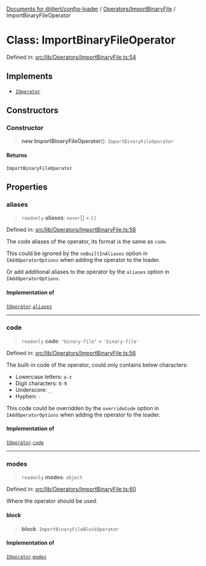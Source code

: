 [Documents for @litert/config-loader](../../../index.md) / [Operators/ImportBinaryFile](../index.md) / ImportBinaryFileOperator

# Class: ImportBinaryFileOperator

Defined in: [src/lib/Operators/ImportBinaryFile.ts:54](https://github.com/litert/config-loader.js/blob/master/src/lib/Operators/ImportBinaryFile.ts#L54)

## Implements

- [`IOperator`](../../../Declaration/interfaces/IOperator.md)

## Constructors

### Constructor

> **new ImportBinaryFileOperator**(): `ImportBinaryFileOperator`

#### Returns

`ImportBinaryFileOperator`

## Properties

### aliases

> `readonly` **aliases**: `never`[] = `[]`

Defined in: [src/lib/Operators/ImportBinaryFile.ts:58](https://github.com/litert/config-loader.js/blob/master/src/lib/Operators/ImportBinaryFile.ts#L58)

The code aliases of the operator, its format is the same as `code`.

This could be ignored by the `noBuiltInAliases` option in `IAddOperatorOptions`
when adding the operator to the loader.

Or add additional aliases to the operator by the `aliases` option in `IAddOperatorOptions`.

#### Implementation of

[`IOperator`](../../../Declaration/interfaces/IOperator.md).[`aliases`](../../../Declaration/interfaces/IOperator.md#aliases)

***

### code

> `readonly` **code**: `"binary-file"` = `'binary-file'`

Defined in: [src/lib/Operators/ImportBinaryFile.ts:56](https://github.com/litert/config-loader.js/blob/master/src/lib/Operators/ImportBinaryFile.ts#L56)

The built-in code of the operator, could only contains below characters:

- Lowercase letters: `a-z`
- Digit characters: `0-9`
- Underscore: `_`
- Hyphen: `-`

This code could be overridden by the `overrideCode` option in `IAddOperatorOptions`
when adding the operator to the loader.

#### Implementation of

[`IOperator`](../../../Declaration/interfaces/IOperator.md).[`code`](../../../Declaration/interfaces/IOperator.md#code)

***

### modes

> `readonly` **modes**: `object`

Defined in: [src/lib/Operators/ImportBinaryFile.ts:60](https://github.com/litert/config-loader.js/blob/master/src/lib/Operators/ImportBinaryFile.ts#L60)

Where the operator should be used.

#### block

> **block**: `ImportBinaryFileBlockOperator`

#### Implementation of

[`IOperator`](../../../Declaration/interfaces/IOperator.md).[`modes`](../../../Declaration/interfaces/IOperator.md#modes)
